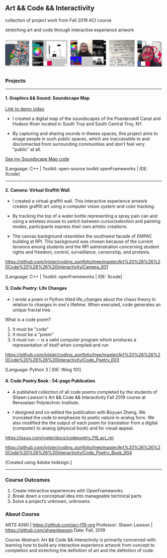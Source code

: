 ## Art && Code && Interactivity

collection of project work from Fall 2019 ACI course 

stretching art and code through interactive experience artwork

![project_thumbnails](https://github.com/jyjster/coding_portfolio/blob/master/Art%20%26%26%20Code%20%26%26%20Interactivity/preview_images_lowres.jpg)

### Projects

---

#### 1. Graphics && Sound: Soundscape Map

[Link to demo video](URL 'https://vimeo.com/383862736')

- I created a digital map of the soundscapes of the Poestenskill Canal and Hudson River located in South Troy and South Central Troy, NY. 

- By capturing and sharing sounds in theese spaces, this project aims to enage people in such public spaces, which are inaccessible to and disconnected from surrounding communtiies and don't feel very "public" at all.

[See my Soundscape Map code](URL 'https://github.com/jyjster/coding_portfolio/tree/master/Art%20%26%26%20Code%20%26%26%20Interactivity/Graphics_Sound_002')

[Language: C++ | Toolkit: open-source toolkit openFrameworks | IDE: Xcode]

---

#### 2. Camera: Virtual Graffiti Wall

- I created a virtual graffiti wall. This interactive experience artwork creates graffiti art using a computer vision system and color tracking.

- By tracking the top of a water bottle representing a spray pain can and using a wireless mouse to switch between cursor/selection and painting modes, participants express their own artistic creations.

- The canvas background resembles the southwest facade of EMPAC building at RPI. This background was chosen because of the current tensions among students and the RPI adminstration concerning student rights and freedom, control, surveillance, censorship, and protests.

https://github.com/jyjster/coding_portfolio/tree/master/Art%20%26%26%20Code%20%26%26%20Interactivity/Camera_001

[Language: C++ | Toolkit: openFrameworks | IDE: Xcode]


#### 3. Code Poetry: Life Changes


- I wrote a poem in Python titled life_changes about the chaos theory in relation to changes in one's lifetime. When executed, code generates an unique fractal tree.

What is a code poem?
1. It must be "code"
2. It must be a "poem"
3. It must run -- is a valid computer program which produces a
representation of itself when compiled and run

https://github.com/jyjster/coding_portfolio/tree/master/Art%20%26%26%20Code%20%26%26%20Interactivity/Code_Poetry_003

[Language: Python 3 | IDE: Wing 101]

#### 4. Code Poetry Book : 54-page Publication

- A published collection of all code poems completed by the students of Shawn Lawson's Art && Code && Interactivity Fall 2019 course at Rensselaer Polytechnic Institute.

- I designed and co-edited the publication with Boyuan Zheng. We  truncated the code to emphasize its poetic nature in analog form. We also modified the the output of each poem for translation from a digital (computer) to analog (physical book) and for visual appeal.

https://issuu.com/jyster/docs/codepoetry_f19_aci_rpi

https://github.com/jyjster/coding_portfolio/tree/master/Art%20%26%26%20Code%20%26%26%20Interactivity/Code_Poetry_Book_004

[Created using Adobe Indesign.]

---

### Course Outcomes

1. Create interactive experiences with OpenFrameworks
2. Break down a conceptual idea into manageable technical parts
3. Solve a project’s unknown, unknowns

### About Course

ARTS 4090 | https://github.com/aci-f19-org
Professor: Shawn Lawson | https://github.com/shawnlawson
Date: Fall, 2019

Course Abstract: Art && Code && Interactivity is primarily concerned with: learning how to build any interactive experience artwork from concept to completion and stretching the definition of art and the definition of code.
